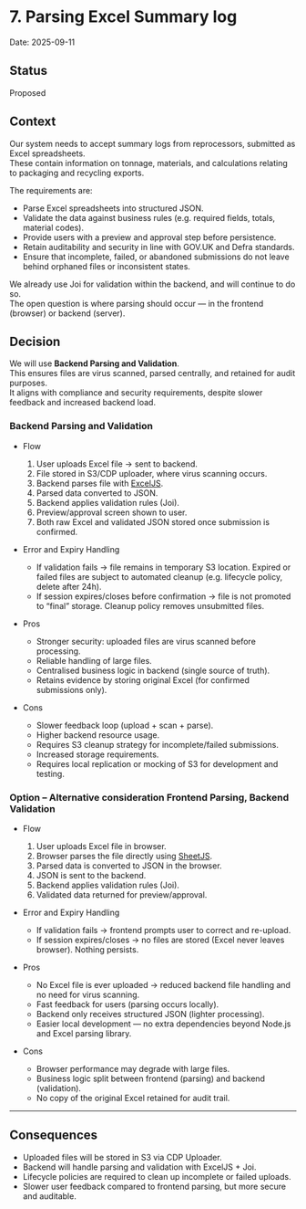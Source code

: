 # 7. Parsing Excel Summary log

Date: 2025-09-11

## Status

Proposed

## Context

Our system needs to accept summary logs from reprocessors, submitted as Excel spreadsheets.  
These contain information on tonnage, materials, and calculations relating to packaging and recycling exports.

The requirements are:

- Parse Excel spreadsheets into structured JSON.
- Validate the data against business rules (e.g. required fields, totals, material codes).
- Provide users with a preview and approval step before persistence.
- Retain auditability and security in line with GOV.UK and Defra standards.
- Ensure that incomplete, failed, or abandoned submissions do not leave behind orphaned files or inconsistent states.

We already use Joi for validation within the backend, and will continue to do so.  
The open question is where parsing should occur — in the frontend (browser) or backend (server).

## Decision

We will use **Backend Parsing and Validation**.  
This ensures files are virus scanned, parsed centrally, and retained for audit purposes.  
It aligns with compliance and security requirements, despite slower feedback and increased backend load.

### Backend Parsing and Validation

- Flow
  1. User uploads Excel file → sent to backend.
  2. File stored in S3/CDP uploader, where virus scanning occurs.
  3. Backend parses file with [ExcelJS](https://github.com/exceljs/exceljs).
  4. Parsed data converted to JSON.
  5. Backend applies validation rules (Joi).
  6. Preview/approval screen shown to user.
  7. Both raw Excel and validated JSON stored once submission is confirmed.

- Error and Expiry Handling
  - If validation fails → file remains in temporary S3 location. Expired or failed files are subject to automated cleanup (e.g. lifecycle policy, delete after 24h).
  - If session expires/closes before confirmation → file is not promoted to “final” storage. Cleanup policy removes unsubmitted files.

- Pros
  - Stronger security: uploaded files are virus scanned before processing.
  - Reliable handling of large files.
  - Centralised business logic in backend (single source of truth).
  - Retains evidence by storing original Excel (for confirmed submissions only).

- Cons
  - Slower feedback loop (upload + scan + parse).
  - Higher backend resource usage.
  - Requires S3 cleanup strategy for incomplete/failed submissions.
  - Increased storage requirements.
  - Requires local replication or mocking of S3 for development and testing.

### Option – Alternative consideration Frontend Parsing, Backend Validation

- Flow
  1. User uploads Excel file in browser.
  2. Browser parses the file directly using [SheetJS](https://github.com/SheetJS/sheetjs).
  3. Parsed data is converted to JSON in the browser.
  4. JSON is sent to the backend.
  5. Backend applies validation rules (Joi).
  6. Validated data returned for preview/approval.

- Error and Expiry Handling
  - If validation fails → frontend prompts user to correct and re-upload.
  - If session expires/closes → no files are stored (Excel never leaves browser). Nothing persists.

- Pros
  - No Excel file is ever uploaded → reduced backend file handling and no need for virus scanning.
  - Fast feedback for users (parsing occurs locally).
  - Backend only receives structured JSON (lighter processing).
  - Easier local development — no extra dependencies beyond Node.js and Excel parsing library.

- Cons
  - Browser performance may degrade with large files.
  - Business logic split between frontend (parsing) and backend (validation).
  - No copy of the original Excel retained for audit trail.

---

## Consequences

- Uploaded files will be stored in S3 via CDP Uploader.
- Backend will handle parsing and validation with ExcelJS + Joi.
- Lifecycle policies are required to clean up incomplete or failed uploads.
- Slower user feedback compared to frontend parsing, but more secure and auditable.
